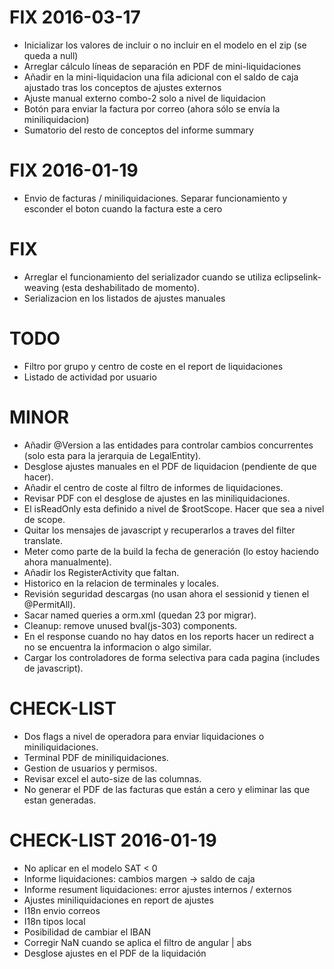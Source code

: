 # FIX 2016-03-17
* Inicializar los valores de incluir o no incluir en el modelo en el zip (se queda a null)
* Arreglar cálculo líneas de separación en PDF de mini-liquidaciones
* Añadir en la mini-liquidacion una fila adicional con el saldo de caja ajustado tras los conceptos de ajustes externos
* Ajuste manual externo combo-2 solo a nivel de liquidacion
* Botón para enviar la factura por correo (ahora sólo se envía la miniliquidacion)
* Sumatorio del resto de conceptos del informe summary

# FIX 2016-01-19
* Envio de facturas / miniliquidaciones. Separar funcionamiento y esconder el boton cuando la factura este a cero

# FIX
* Arreglar el funcionamiento del serializador cuando se utiliza eclipselink-weaving (esta deshabilitado de momento).
* Serializacion en los listados de ajustes manuales

# TODO
* Filtro por grupo y centro de coste en el report de liquidaciones
* Listado de actividad por usuario

# MINOR
* Añadir @Version a las entidades para controlar cambios concurrentes (solo esta para la jerarquia de LegalEntity).
* Desglose ajustes manuales en el PDF de liquidacion (pendiente de que hacer).
* Añadir el centro de coste al filtro de informes de liquidaciones.
* Revisar PDF con el desglose de ajustes en las miniliquidaciones.
* El isReadOnly esta definido a nivel de $rootScope. Hacer que sea a nivel de scope.
* Quitar los mensajes de javascript y recuperarlos a traves del filter translate.
* Meter como parte de la build la fecha de generación (lo estoy haciendo ahora manualmente).
* Añadir los RegisterActivity que faltan.
* Historico en la relacion de terminales y locales.
* Revisión seguridad descargas (no usan ahora el sessionid y tienen el @PermitAll).
* Sacar named queries a orm.xml (quedan 23 por migrar).
* Cleanup: remove unused bval(js-303) components.
* En el response cuando no hay datos en los reports hacer un redirect a no se encuentra la informacion o algo similar.
* Cargar los controladores de forma selectiva para cada pagina (includes de javascript).

# CHECK-LIST
* Dos flags a nivel de operadora para enviar liquidaciones o miniliquidaciones.
* Terminal PDF de miniliquidaciones.
* Gestion de usuarios y permisos.
* Revisar excel el auto-size de las columnas.
* No generar el PDF de las facturas que están a cero y eliminar las que estan generadas.

# CHECK-LIST 2016-01-19
* No aplicar en el modelo SAT < 0
* Informe liquidaciones: cambios margen -> saldo de caja
* Informe resument liquidaciones: error ajustes internos / externos
* Ajustes miniliquidaciones en report de ajustes
* I18n envio correos
* I18n tipos local
* Posibilidad de cambiar el IBAN
* Corregir NaN cuando se aplica el filtro de angular | abs
* Desglose ajustes en el PDF de la liquidación
